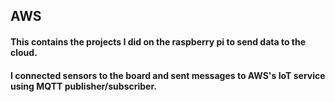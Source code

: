 ## AWS

#### This contains the projects I did on the raspberry pi to send data to the cloud.
#### I connected sensors to the board and sent messages to AWS's IoT service using MQTT publisher/subscriber.
